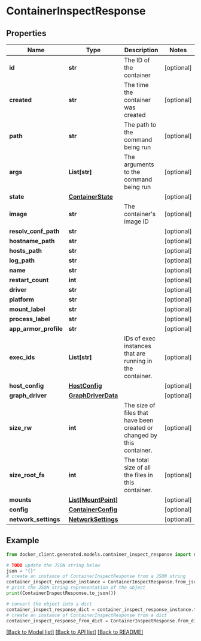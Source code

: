# ContainerInspectResponse


## Properties

Name | Type | Description | Notes
------------ | ------------- | ------------- | -------------
**id** | **str** | The ID of the container | [optional] 
**created** | **str** | The time the container was created | [optional] 
**path** | **str** | The path to the command being run | [optional] 
**args** | **List[str]** | The arguments to the command being run | [optional] 
**state** | [**ContainerState**](ContainerState.md) |  | [optional] 
**image** | **str** | The container&#39;s image ID | [optional] 
**resolv_conf_path** | **str** |  | [optional] 
**hostname_path** | **str** |  | [optional] 
**hosts_path** | **str** |  | [optional] 
**log_path** | **str** |  | [optional] 
**name** | **str** |  | [optional] 
**restart_count** | **int** |  | [optional] 
**driver** | **str** |  | [optional] 
**platform** | **str** |  | [optional] 
**mount_label** | **str** |  | [optional] 
**process_label** | **str** |  | [optional] 
**app_armor_profile** | **str** |  | [optional] 
**exec_ids** | **List[str]** | IDs of exec instances that are running in the container. | [optional] 
**host_config** | [**HostConfig**](HostConfig.md) |  | [optional] 
**graph_driver** | [**GraphDriverData**](GraphDriverData.md) |  | [optional] 
**size_rw** | **int** | The size of files that have been created or changed by this container.  | [optional] 
**size_root_fs** | **int** | The total size of all the files in this container. | [optional] 
**mounts** | [**List[MountPoint]**](MountPoint.md) |  | [optional] 
**config** | [**ContainerConfig**](ContainerConfig.md) |  | [optional] 
**network_settings** | [**NetworkSettings**](NetworkSettings.md) |  | [optional] 

## Example

```python
from docker_client.generated.models.container_inspect_response import ContainerInspectResponse

# TODO update the JSON string below
json = "{}"
# create an instance of ContainerInspectResponse from a JSON string
container_inspect_response_instance = ContainerInspectResponse.from_json(json)
# print the JSON string representation of the object
print(ContainerInspectResponse.to_json())

# convert the object into a dict
container_inspect_response_dict = container_inspect_response_instance.to_dict()
# create an instance of ContainerInspectResponse from a dict
container_inspect_response_from_dict = ContainerInspectResponse.from_dict(container_inspect_response_dict)
```
[[Back to Model list]](../README.md#documentation-for-models) [[Back to API list]](../README.md#documentation-for-api-endpoints) [[Back to README]](../README.md)


